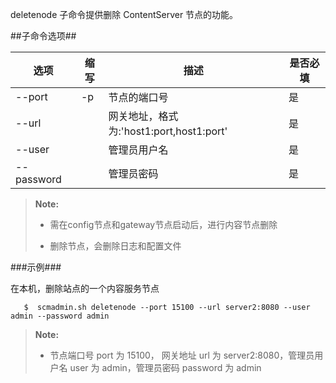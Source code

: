deletenode 子命令提供删除 ContentServer 节点的功能。

##子命令选项##

|选项       |缩写 |描述                                                    |是否必填|
|-----------|-----|--------------------------------------------------------|--------|
|--port     |-p   |节点的端口号                                            |是      |
|--url      |     |网关地址，格式为:'host1:port,host1:port'                |是      |
|--user     |     |管理员用户名                                            |是      |
|--password |     |管理员密码                                              |是      |

>  **Note:**
>
>  * 需在config节点和gateway节点启动后，进行内容节点删除
>
>  * 删除节点，会删除日志和配置文件


###示例###

在本机，删除站点的一个内容服务节点

```lang-javascript
   $  scmadmin.sh deletenode --port 15100 --url server2:8080 --user admin --password admin
```
>  **Note:**
>
>  * 节点端口号 port 为 15100， 网关地址 url 为 server2:8080，管理员用户名 user 为 admin，管理员密码 password 为 admin



